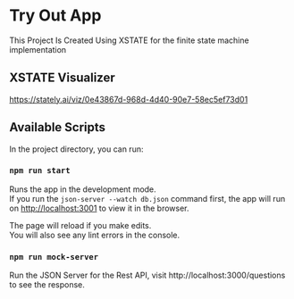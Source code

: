 # Try Out App

This Project Is Created Using XSTATE for the finite state machine implementation

## XSTATE Visualizer

https://stately.ai/viz/0e43867d-968d-4d40-90e7-58ec5ef73d01

## Available Scripts

In the project directory, you can run:

### `npm run start`

Runs the app in the development mode.\
If you run the `json-server --watch db.json` command first, the app will run
on [http://localhost:3001](http://localhost:3001) to view it in the browser.

The page will reload if you make edits.\
You will also see any lint errors in the console.

### `npm run mock-server`

Run the JSON Server for the Rest API, visit http://localhost:3000/questions to see the response.
